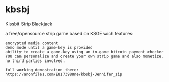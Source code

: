 # kbsbj
Kissbit Strip Blackjack



a free/opensource strip game based on KSGE wich features:

    encrypted media content
    demo mode until a game-key is provided
    ability to create a game-key using an in-game bitcoin payment checker
    YOU can personalize and create your own strip game and also monetize. no third parties involved.
    
    full working demostration there:
    https://anonfiles.com/E8173988ne/kbsbj-Jennifer_zip

